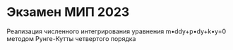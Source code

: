 # Экзамен МИП 2023
Реализация численного интегрирования уравнения m•ddy+p•dy+k•y=0 методом Рунге-Кутты четвертого порядка
